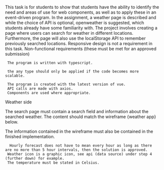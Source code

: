 This task is for students to show that students have the ability to identify the need and areas of use for web components, as well as to apply these in an event-driven program.  In the assignment, a weather page is described and while the choice of API is optional, openweather is suggested, which students already have some familiarity with. 
The project involves creating a page where users can search for weather in different locations. Furthermore, the page will also use the localStorage API to remember previously searched locations. Responsive design is not a requirement in this task.
Non-functional requirements (these must be met for an approved submission)

     The program is written with typescript.

     the any type should only be applied if the code becomes more scalable.

     The program is created with the latest version of vue.
     API calls are made with axios.
     Components are used where appropriate.

Weather side

The search page must contain a search field and information about the searched weather. The content should match the wireframe {weather app} below.

The information contained in the wireframe must also be contained in the finished implementation.

      Hourly forecast does not have to mean every hour as long as there are no more than 5 hour intervals, then the solution is approved.
     Weather icon is a graphic icon, see api (data source) under step 4 (further down) for example.
     The temperature must be stated in Celsius.
